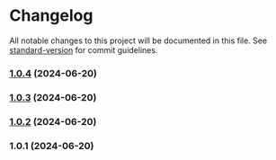 # Changelog

All notable changes to this project will be documented in this file. See [standard-version](https://github.com/conventional-changelog/standard-version) for commit guidelines.

### [1.0.4](https://github.com/KookiKodes/vite-plugin-generate-shopify-shop-locales/compare/v1.0.3...v1.0.4) (2024-06-20)

### [1.0.3](https://github.com/KookiKodes/vite-plugin-generate-shopify-shop-locales/compare/v1.0.2...v1.0.3) (2024-06-20)

### [1.0.2](https://github.com/KookiKodes/vite-plugin-generate-shopify-shop-locales/compare/v1.0.1...v1.0.2) (2024-06-20)

### 1.0.1 (2024-06-20)
